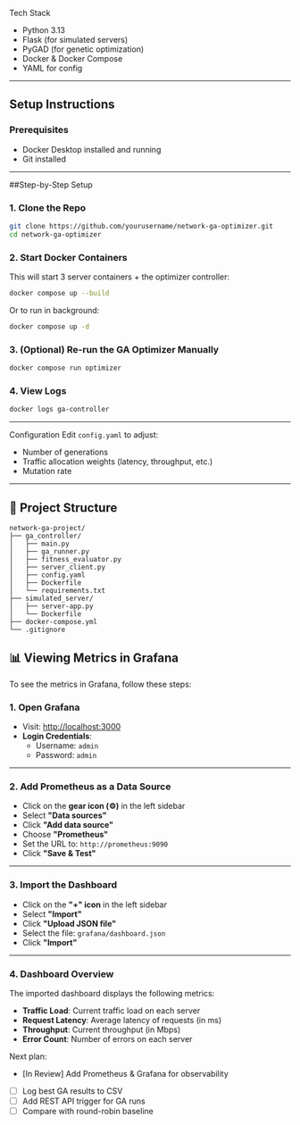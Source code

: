 Tech Stack

- Python 3.13
- Flask (for simulated servers)
- PyGAD (for genetic optimization)
- Docker & Docker Compose
- YAML for config

---

## Setup Instructions

### Prerequisites
- Docker Desktop installed and running
- Git installed

---

##Step-by-Step Setup

### 1. Clone the Repo
```bash
git clone https://github.com/yourusername/network-ga-optimizer.git
cd network-ga-optimizer
```

### 2. Start Docker Containers
This will start 3 server containers + the optimizer controller:
```bash
docker compose up --build
```
Or to run in background:
```bash
docker compose up -d
```

### 3. (Optional) Re-run the GA Optimizer Manually
```bash
docker compose run optimizer
```

### 4. View Logs
```bash
docker logs ga-controller
```

---

Configuration
Edit `config.yaml` to adjust:
- Number of generations
- Traffic allocation weights (latency, throughput, etc.)
- Mutation rate


---

## 📁 Project Structure
```
network-ga-project/
├── ga_controller/
│   ├── main.py
│   ├── ga_runner.py
│   ├── fitness_evaluator.py
│   ├── server_client.py
│   ├── config.yaml
│   ├── Dockerfile
│   └── requirements.txt
├── simulated_server/
│   ├── server-app.py
│   └── Dockerfile
├── docker-compose.yml
└── .gitignore
```

## 📊 Viewing Metrics in Grafana

To see the metrics in Grafana, follow these steps:

### 1. Open Grafana
- Visit: [http://localhost:3000](http://localhost:3000)
- **Login Credentials**:  
  - Username: `admin`  
  - Password: `admin`

---

### 2. Add Prometheus as a Data Source
- Click on the **gear icon (⚙️)** in the left sidebar
- Select **"Data sources"**
- Click **"Add data source"**
- Choose **"Prometheus"**
- Set the URL to: `http://prometheus:9090`
- Click **"Save & Test"**

---

### 3. Import the Dashboard
- Click on the **"+" icon** in the left sidebar
- Select **"Import"**
- Click **"Upload JSON file"**
- Select the file: `grafana/dashboard.json`
- Click **"Import"**

---

### 4. Dashboard Overview

The imported dashboard displays the following metrics:

- **Traffic Load**: Current traffic load on each server
- **Request Latency**: Average latency of requests (in ms)
- **Throughput**: Current throughput (in Mbps)
- **Error Count**: Number of errors on each server

Next plan:
- [In Review] Add Prometheus & Grafana for observability
- [ ] Log best GA results to CSV
- [ ] Add REST API trigger for GA runs
- [ ] Compare with round-robin baseline
